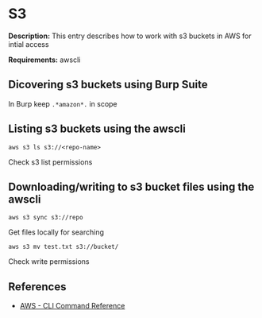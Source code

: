 # S3

**Description:** This entry describes how to work with s3 buckets in AWS for intial access

**Requirements:** awscli

## Dicovering s3 buckets using Burp Suite

In Burp keep ```.*amazon*.``` in scope

## Listing s3 buckets using the awscli

```
aws s3 ls s3://<repo-name>
```

Check s3 list permissions

## Downloading/writing to s3 bucket files using the awscli

```
aws s3 sync s3://repo
```

Get files locally for searching

```
aws s3 mv test.txt s3://bucket/
```

Check write permissions

## References
* [AWS - CLI Command Reference](https://awscli.amazonaws.com/v2/documentation/api/latest/reference/s3/index.html)